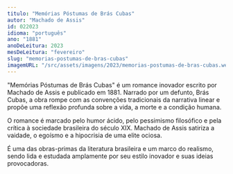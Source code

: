 ```yaml
---
titulo: "Memórias Póstumas de Brás Cubas"
autor: "Machado de Assis"
id: 022023
idioma: "português"
ano: "1881"
anoDeLeitura: 2023
mesDeLeitura: "fevereiro"
slug: "memorias-postumas-de-bras-cubas"
imagemURL: "/src/assets/imagens/2023/memorias-postumas-de-bras-cubas.webp"
---
```


"Memórias Póstumas de Brás Cubas" é um romance inovador escrito por Machado de Assis e publicado em 1881. Narrado por um defunto, Brás Cubas, a obra rompe com as convenções tradicionais da narrativa linear e propõe uma reflexão profunda sobre a vida, a morte e a condição humana.

O romance é marcado pelo humor ácido, pelo pessimismo filosófico e pela crítica à sociedade brasileira do século XIX. Machado de Assis satiriza a vaidade, o egoísmo e a hipocrisia de uma elite ociosa.

É uma das obras-primas da literatura brasileira e um marco do realismo, sendo lida e estudada amplamente por seu estilo inovador e suas ideias provocadoras.
